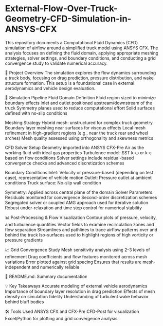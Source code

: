 # External-Flow-Over-Truck-Geometry-CFD-Simulation-in-ANSYS-CFX
This repository documents a Computational Fluid Dynamics (CFD) simulation of airflow around a simplified truck model using ANSYS CFX. The analysis focuses on defining the fluid domain, applying appropriate meshing strategies, solver settings, and boundary conditions, and conducting a grid convergence study to validate numerical accuracy.

📄 Project Overview
The simulation explores the flow dynamics surrounding a truck body, focusing on drag prediction, pressure distribution, and wake structure formation. This setup is a foundational case in external aerodynamics and vehicle design evaluation.

🧩 Simulation Pipeline
Fluid Domain Definition
Fluid region sized to minimize boundary effects
Inlet and outlet positioned upstream/downstream of the truck
Symmetry planes used to reduce computational effort
Solid surfaces defined with no-slip conditions

Meshing Strategy
Hybrid mesh: unstructured for complex truck geometry
Boundary layer meshing near surfaces for viscous effects
Local mesh refinement in high-gradient regions (e.g., near the truck rear and wheel arches)
Mesh quality assessed using orthogonality and skewness metrics

CFD Solver Setup
Geometry imported into ANSYS CFX-Pre
Air as the working fluid with ideal gas properties
Turbulence model: SST k-ω or k-ε based on flow conditions
Solver settings include residual-based convergence checks and advanced discretization schemes

Boundary Conditions
Inlet: Velocity or pressure-based (depending on test case), representative of vehicle motion
Outlet: Pressure outlet at ambient conditions
Truck surface: No-slip wall condition

Symmetry: Applied across central plane of the domain
Solver Parameters
Residuals monitored for convergence
Second-order discretization schemes
Segregated solver or coupled AMG approach used for iterative solution
Robust under-relaxation and time step control for numerical stability

📊 Post-Processing & Flow Visualization
Contour plots of pressure, velocity, and turbulence quantities
Vector fields to examine recirculation zones and flow separation
Streamlines and pathlines to trace airflow patterns over and behind the truck
Iso-surfaces used to highlight regions of high vorticity or pressure gradients

📈 Grid Convergence Study
Mesh sensitivity analysis using 2–3 levels of refinement
Drag coefficients and flow features monitored across mesh variations
Error plotted against grid spacing
Ensures that results are mesh-independent and numerically reliable


📄 README.md: Summary documentation

💡 Key Takeaways
Accurate modeling of external vehicle aerodynamics
Importance of boundary layer resolution in drag prediction
Effects of mesh density on simulation fidelity
Understanding of turbulent wake behavior behind bluff bodies

🛠 Tools Used
ANSYS CFX and CFX-Pre
CFD-Post for visualization
Excel/Python for plotting and grid convergence analysis
